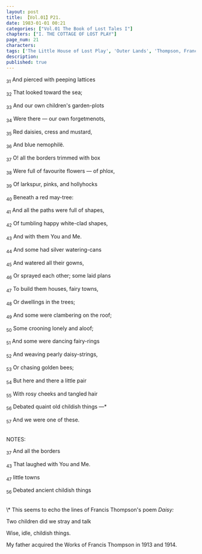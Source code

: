 ```yaml
---
layout: post
title: 【Vol.01】P21.
date: 1983-01-01 00:21
categories: ["Vol.01 The Book of Lost Tales I"]
chapters: ["I. THE COTTAGE OF LOST PLAY"]
page_num: 21
characters: 
tags: ['The Little House of Lost Play', 'Outer Lands', 'Thompson, Francis']
description: 
published: true
---
```


<SUB>31</SUB> And pierced with peeping lattices

<SUB>32</SUB> That looked toward the sea;

<SUB>33</SUB> And our own children's garden-plots

<SUB>34</SUB> Were there — our own forgetmenots,

<SUB>35</SUB> Red daisies, cress and mustard,

<SUB>36</SUB> And blue nemophilë.

<SUB>37</SUB> O! all the borders trimmed with box

<SUB>38</SUB> Were full of favourite flowers — of phlox,

<SUB>39</SUB> Of larkspur, pinks, and hollyhocks

<SUB>40</SUB> Beneath a red may-tree:

<SUB>41</SUB> And all the paths were full of shapes,

<SUB>42</SUB> Of tumbling happy white-clad shapes,

<SUB>43</SUB> And with them You and Me.

<SUB>44</SUB> And some had silver watering-cans

<SUB>45</SUB> And watered all their gowns,

<SUB>46</SUB> Or sprayed each other; some laid plans

<SUB>47</SUB> To build them houses, fairy towns,

<SUB>48</SUB> Or dwellings in the trees;

<SUB>49</SUB> And some were clambering on the roof;

<SUB>50</SUB> Some crooning lonely and aloof;

<SUB>51</SUB> And some were dancing fairy-rings

<SUB>52</SUB> And weaving pearly daisy-strings,

<SUB>53</SUB> Or chasing golden bees;

<SUB>54</SUB> But here and there a little pair

<SUB>55</SUB> With rosy cheeks and tangled hair

<SUB>56</SUB> Debated quaint old childish things —\*

<SUB>57</SUB> And we were one of these.

<BR>
NOTES:

<SUB>37</SUB> And all the borders

<SUB>43</SUB> That laughed with You and Me.

<SUB>47</SUB> little towns

<SUB>56</SUB> Debated ancient childish things

<BR>
\* This seems to echo the lines of Francis Thompson's poem <I>Daisy:</I>

Two children did we stray and talk

Wise, idle, childish things.

My father acquired the Works of Francis Thompson in 1913 and 1914.

